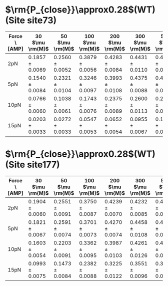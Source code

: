 # $\rm{P_{close}}\approx0.28$(WT) (Site site73)
| Force \ [AMP] | 30 $\mu \rm{M}$ | 50 $\mu \rm{M}$ | 100 $\mu \rm{M}$ | 200 $\mu \rm{M}$ | 300 $\mu \rm{M}$ | 500 $\mu \rm{M}$ | 1000 $\mu \rm{M}$ | 2000 $\mu \rm{M}$ | 3000 $\mu \rm{M}$ |
|-------------|---------|---------|---------|---------|---------|---------|---------|---------|---------|
| 2pN | 0.1857 ± 0.0069 | 0.2560 ± 0.0052 | 0.3879 ± 0.0056 | 0.4283 ± 0.0084 | 0.4431 ± 0.0110 | 0.4004 ± 0.0075 | 0.3205 ± 0.0094 | 0.2270 ± 0.0076 | 0.1955 ± 0.0059 |
| 5pN | 0.1540 ± 0.0084 | 0.2321 ± 0.0104 | 0.3246 ± 0.0097 | 0.3993 ± 0.0108 | 0.4375 ± 0.0088 | 0.4170 ± 0.0116 | 0.3393 ± 0.0086 | 0.2654 ± 0.0075 | 0.2203 ± 0.0087 |
| 10pN | 0.0766 ± 0.0060 | 0.1038 ± 0.0061 | 0.1743 ± 0.0076 | 0.2375 ± 0.0089 | 0.2600 ± 0.0113 | 0.2949 ± 0.0110 | 0.2926 ± 0.0126 | 0.2496 ± 0.0086 | 0.2098 ± 0.0077 |
| 15pN | 0.0203 ± 0.0033 | 0.0272 ± 0.0033 | 0.0547 ± 0.0053 | 0.0652 ± 0.0054 | 0.0955 ± 0.0067 | 0.1020 ± 0.0075 | 0.1092 ± 0.0055 | 0.0975 ± 0.0066 | 0.0844 ± 0.0053 |


# $\rm{P_{close}}\approx0.28$(WT) (Site site177)
| Force \ [AMP] | 30 $\mu \rm{M}$ | 50 $\mu \rm{M}$ | 100 $\mu \rm{M}$ | 200 $\mu \rm{M}$ | 300 $\mu \rm{M}$ | 500 $\mu \rm{M}$ | 1000 $\mu \rm{M}$ | 2000 $\mu \rm{M}$ | 3000 $\mu \rm{M}$ |
|-------------|---------|---------|---------|---------|---------|---------|---------|---------|---------|
| 2pN | 0.1904 ± 0.0060 | 0.2551 ± 0.0091 | 0.3750 ± 0.0087 | 0.4239 ± 0.0070 | 0.4232 ± 0.0085 | 0.4049 ± 0.0103 | 0.3248 ± 0.0116 | 0.2413 ± 0.0067 | 0.1859 ± 0.0066 |
| 5pN | 0.1821 ± 0.0067 | 0.2591 ± 0.0074 | 0.3701 ± 0.0073 | 0.4270 ± 0.0074 | 0.4458 ± 0.0108 | 0.4129 ± 0.0077 | 0.3509 ± 0.0085 | 0.2480 ± 0.0060 | 0.1933 ± 0.0070 |
| 10pN | 0.1603 ± 0.0054 | 0.2203 ± 0.0091 | 0.3362 ± 0.0095 | 0.3987 ± 0.0103 | 0.4261 ± 0.0126 | 0.4098 ± 0.0100 | 0.3625 ± 0.0069 | 0.2991 ± 0.0074 | 0.2205 ± 0.0078 |
| 15pN | 0.0993 ± 0.0075 | 0.1473 ± 0.0084 | 0.2382 ± 0.0088 | 0.3225 ± 0.0122 | 0.3551 ± 0.0096 | 0.3696 ± 0.0097 | 0.3373 ± 0.0107 | 0.2739 ± 0.0092 | 0.2225 ± 0.0081 |


